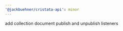 ```yaml
---
'@jackbuehner/cristata-api': minor
---
```


add collection document publish and unpublish listeners
